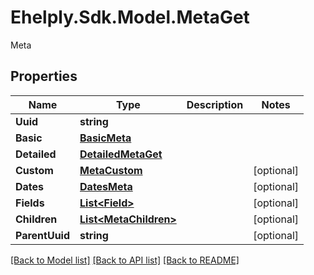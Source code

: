 # Ehelply.Sdk.Model.MetaGet
Meta

## Properties

Name | Type | Description | Notes
------------ | ------------- | ------------- | -------------
**Uuid** | **string** |  | 
**Basic** | [**BasicMeta**](BasicMeta.md) |  | 
**Detailed** | [**DetailedMetaGet**](DetailedMetaGet.md) |  | 
**Custom** | [**MetaCustom**](MetaCustom.md) |  | [optional] 
**Dates** | [**DatesMeta**](DatesMeta.md) |  | [optional] 
**Fields** | [**List&lt;Field&gt;**](Field.md) |  | [optional] 
**Children** | [**List&lt;MetaChildren&gt;**](MetaChildren.md) |  | [optional] 
**ParentUuid** | **string** |  | [optional] 

[[Back to Model list]](../README.md#documentation-for-models) [[Back to API list]](../README.md#documentation-for-api-endpoints) [[Back to README]](../README.md)

